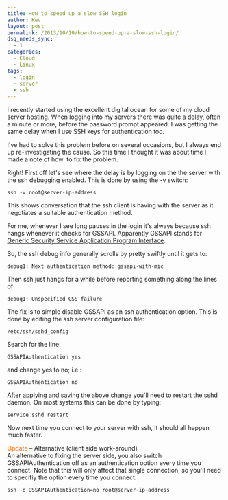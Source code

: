 ```yaml
---
title: How to speed up a slow SSH login
author: Kev
layout: post
permalink: /2013/10/10/how-to-speed-up-a-slow-ssh-login/
dsq_needs_sync:
  - 1
categories:
  - Cloud
  - Linux
tags:
  - login
  - server
  - ssh
---
```

I recently started using the excellent digital ocean for some of my cloud server hosting. When logging into my servers there was quite a delay, often a minute or more, before the password prompt appeared. I was getting the same delay when I use SSH keys for authentication too.<!--more-->

I've had to solve this problem before on several occasions, but I always end up re-investigating the cause. So this time I thought it was about time I made a note of how  to fix the problem.

Right! First off let's see where the delay is by logging on the the server with the ssh debugging enabled. This is done by using the -v switch:
```shell
ssh -v root@server-ip-address
```

This shows conversation that the ssh client is having with the server as it negotiates a suitable authentication method.

For me, whenever I see long pauses in the login it's always because ssh hangs whenever it checks for GSSAPI. Apparently GSSAPI stands for <a title="Wikipedia" href="http://en.wikipedia.org/wiki/Generic_Security_Services_Application_Program_Interface" target="_blank">Generic Security Service Application Program Interface</a>.

So, the ssh debug info generally scrolls by pretty swiftly until it gets to:

```shellsession
debug1: Next authentication method: gssapi-with-mic
```

Then ssh just hangs for a while before reporting something along the lines of
```shellsession
debug1: Unspecified GSS failure
```

The fix is to simple disable GSSAPI as an ssh authentication option. This is done by editing the ssh server configuration file:
```shell
/etc/ssh/sshd_config
```

Search for the line:
```shellsession
GSSAPIAuthentication yes
```

and change yes to no; i.e.:
```shellsession
GSSAPIAuthentication no
```

After applying and saving the above change you'll need to restart the sshd daemon. On most systems this can be done by typing:
```shell
service sshd restart
```

Now next time you connect to your server with ssh, it should all happen much faster.

<span style="color: #ff6600">Update</span> &#8211; Alternative (client side work-around)  
An alternative to fixing the server side, you also switch GSSAPIAuthentication off as an authentication option every time you connect. Note that this will only affect that single connection, so you'll need to specifiy the option every time you connect.
```shell
ssh -o GSSAPIAuthentication=no root@server-ip-address
```
